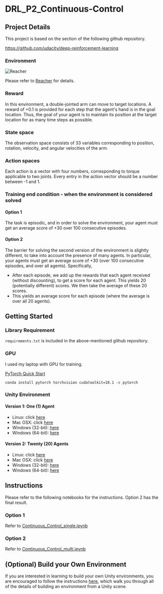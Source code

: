 # DRL_P2_Continuous-Control

## Project Details

This project is based on the section of the following github repository.

https://github.com/udacity/deep-reinforcement-learning

### Environment

![Reacher](https://video.udacity-data.com/topher/2018/June/5b1ea778_reacher/reacher.gif)

Please refer to [Reacher](https://github.com/Unity-Technologies/ml-agents/blob/master/docs/Learning-Environment-Examples.md#reacher) for details.

### Reward

In this environment, a double-jointed arm can move to target locations. A reward of +0.1 is provided for each step that the agent's hand is in the goal location. Thus, the goal of your agent is to maintain its position at the target location for as many time steps as possible.

### State space

The observation space consists of 33 variables corresponding to position, rotation, velocity, and angular velocities of the arm. 

### Action spaces

Each action is a vector with four numbers, corresponding to torque applicable to two joints. Every entry in the action vector should be a number between -1 and 1.

### Training end condition - when the environment is considered solved

#### Option 1
The task is episodic, and in order to solve the environment, your agent must get an average score of +30 over 100 consecutive episodes.

#### Option 2
The barrier for solving the second version of the environment is slightly different, to take into account the presence of many agents. In particular, your agents must get an average score of +30 (over 100 consecutive episodes, and over all agents). Specifically,

- After each episode, we add up the rewards that each agent received (without discounting), to get a score for each agent. This yields 20 (potentially different) scores. We then take the average of these 20 scores.
- This yields an average score for each episode (where the average is over all 20 agents).

## Getting Started

### Library Requirement

`requirements.txt` is included in the above-mentioned github repository.

### GPU

I used my laptop with GPU for training.

[PyTorch Quick Start](https://pytorch.org/?utm_source=Google&utm_medium=PaidSearch&utm_campaign=%2A%2ALP+-+TM+-+General+-+HV+-+JP&utm_adgroup=PyTorch+Version&utm_keyword=%2Bpytorch%20%2Bversion&utm_offering=AI&utm_Product=PyTorch&gclid=Cj0KCQjw84XtBRDWARIsAAU1aM2zq_aOaEVOMcbRXR5UUKbRyy6k2amUoQ7J8z88762R1Y5pxokc_RsaArgrEALw_wcB)

``
conda install pytorch torchvision cudatoolkit=10.1 -c pytorch
``

### Unity Environment

#### Version 1: One (1) Agent
- Linux: click [here](https://s3-us-west-1.amazonaws.com/udacity-drlnd/P2/Reacher/one_agent/Reacher_Linux.zip)
- Mac OSX: click [here](https://s3-us-west-1.amazonaws.com/udacity-drlnd/P2/Reacher/one_agent/Reacher.app.zip)
- Windows (32-bit): [here](https://s3-us-west-1.amazonaws.com/udacity-drlnd/P2/Reacher/one_agent/Reacher_Windows_x86.zip)
- Windows (64-bit): [here](https://s3-us-west-1.amazonaws.com/udacity-drlnd/P2/Reacher/one_agent/Reacher_Windows_x86_64.zip)
#### Version 2: Twenty (20) Agents
- Linux: click [here](https://s3-us-west-1.amazonaws.com/udacity-drlnd/P2/Reacher/Reacher_Linux.zip)
- Mac OSX: click [here](https://s3-us-west-1.amazonaws.com/udacity-drlnd/P2/Reacher/Reacher.app.zip)
- Windows (32-bit): [here](https://s3-us-west-1.amazonaws.com/udacity-drlnd/P2/Reacher/Reacher_Windows_x86.zip)
- Windows (64-bit): [here](https://s3-us-west-1.amazonaws.com/udacity-drlnd/P2/Reacher/Reacher_Windows_x86_64.zip)

## Instructions

Please refer to the following notebooks for the instructions. Option 2 has the final result.

### Option 1

Refer to [Continuous_Control_single.ipynb](./Continuous_Control_single.ipynb)

### Option 2

Refer to [Continuous_Control_multi.ipynb](./Continuous_Control_multi.ipynb)

## (Optional) Build your Own Environment
If you are interested in learning to build your own Unity environments, you are encouraged to follow the instructions [here](https://github.com/Unity-Technologies/ml-agents/blob/master/docs/Getting-Started-with-Balance-Ball.md), which walk you through all of the details of building an environment from a Unity scene.

